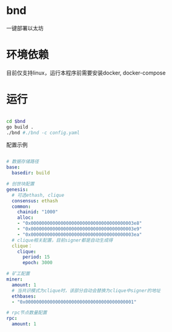 # bnd

一键部署以太坊

# 环境依赖

目前仅支持linux，运行本程序前需要安装docker, docker-compose

# 运行

```bash

cd $bnd
go build .
./bnd #./bnd -c config.yaml

```

配置示例

```yaml

# 数据存储路径
base:
  basedir: build

# 创世块配置
genesis:
  # 可选ethash, clique
  consensus: ethash
  common:
    chainid: "1000"
    alloc:
    - "0x00000000000000000000000000000000000003e8"
    - "0x00000000000000000000000000000000000003e9"
    - "0x00000000000000000000000000000000000003ea"
  # clique相关配置，目前signer都是自动生成得
  clique：
    clique:
      period: 15
      epoch: 3000

# 矿工配置
miner:
  amount: 1
  # 当共识模式为clique时，该部分自动会替换为clique中signer的地址
  ethbases:
  - "0x0000000000000000000000000000000000000001"

# rpc节点数量配置
rpc:
  amount: 1
```
